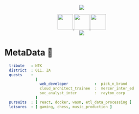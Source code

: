 <p align="center">
  <img src="https://capsule-render.vercel.app/api?type=venom&height=300&color=gradient&text=Welcome%20Stranger&fontColor=101d33&reversal=false&textBg=false&animation=twinkling"/>
</p>
<div class="Links" align="center" >
    <a href="https://medium.com/@ntokozovilakazi36">
    <img height="50" src="https://github.com/user-attachments/assets/2c376a6b-f5bb-473f-848f-6073467fbf65"/>
  </a>
  <a href="https://www.linkedin.com/in/ntokozovilakazi-back-end-developer">
    <img height="50" src="https://github.com/user-attachments/assets/624b4429-6a7a-4de8-97d7-f85fff2b99aa"/>
  </a>
  <a href="https://dev.to/sprusrxeroxx">
    <img height="50" src="https://github.com/user-attachments/assets/91352b47-e38b-4f61-af15-a0696c5d143d"/>
  </a>
</div>
<div class="giF" align="center" >
  <img src="https://i.giphy.com/media/v1.Y2lkPTc5MGI3NjExMDBveW9jOWdiaG9vbmowa3pkNm95d2hxcjZoNWhiaWJkYWY1dWExcCZlcD12MV9pbnRlcm5hbF9naWZfYnlfaWQmY3Q9Zw/axnFGXT6MzvgY/giphy.gif"/>
</div>

<h1> MetaData 👾 </h1>

<div class="Bio">
  
```yaml
  tribute   : NTK
  district  : 011, ZA
  quests    :
              [ 
                web_developer            :  pick_n_brand
                cloud_architect_trainee  :  mercer_inter_ed
                soc_analyst_inter        :  rayton_corp
              ]
  pursuits  : [ react, docker, wasm, etl_data_processing ]
  leisures  : [ gaming, chess, music_production ]
```
</div>
